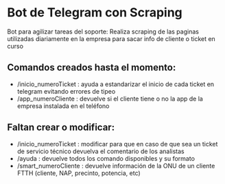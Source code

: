 # Bot de Telegram con Scraping
Bot para agilizar tareas del soporte:
Realiza scraping de las paginas utilizadas diariamente en la empresa para sacar info de cliente o ticket en curso
 
## Comandos creados hasta el momento:
-  /inicio_numeroTicket : ayuda a estandarizar el inicio de cada ticket en telegram evitando errores de tipeo
-  /app_numeroCliente : devuelve si el cliente tiene o no la app de la empresa instalada en el teléfono
 
## Faltan crear o modificar:
-  /inicio_numeroTicket : modificar para que en caso de que sea un ticket de servicio técnico devuelva el comentario de los analistas
-  /ayuda : devuelve todos los comando disponibles y su formato
-  /smart_numeroCliente : devuelve información de la ONU de un cliente FTTH (cliente, NAP, precinto, potencia, etc)
